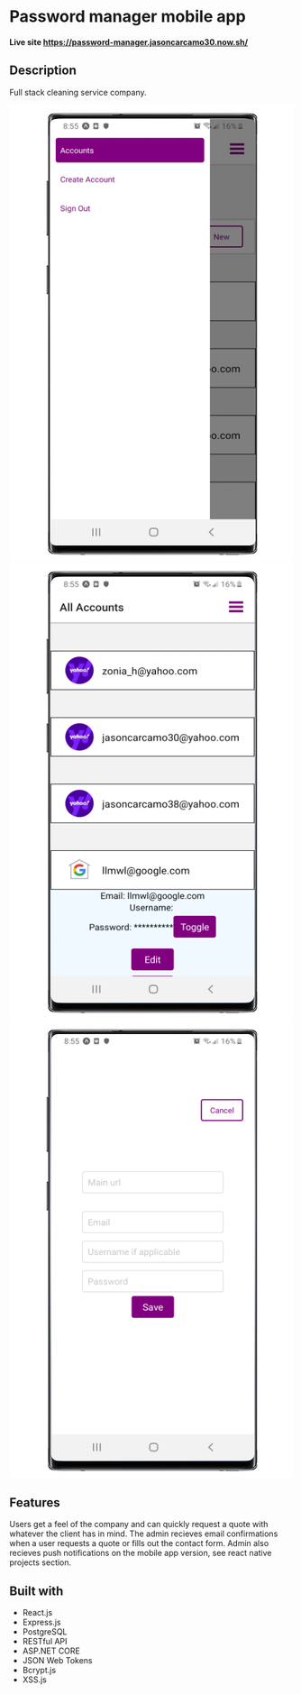 # Password manager mobile app

#### Live site https://password-manager.jasoncarcamo30.now.sh/

## Description
Full stack cleaning service company.

![Password manager mobile app](/github_images/password1.png)<br/>
![Password manager mobile app](/github_images/password2.png)<br/>
![Password manager mobile app](/github_images/password3.png)<br/>

## Features
Users get a feel of the company and can quickly request a quote with whatever the client has in mind. The admin recieves email confirmations when a user requests a quote or fills out the contact form. Admin also recieves push notifications on the mobile app version, see react native projects section.

## Built with
- React.js
- Express.js
- PostgreSQL
- RESTful API
- ASP.NET CORE
- JSON Web Tokens
- Bcrypt.js
- XSS.js